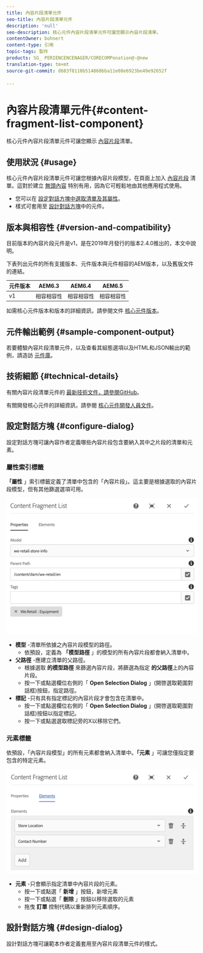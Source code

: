 ```yaml
---
title: 內容片段清單元件
seo-title: 內容片段清單元件
description: 'null'
seo-description: 核心元件內容片段清單元件可讓您顯示內容片段清單。
contentOwner: bohnert
content-type: 引用
topic-tags: 製作
products: SG_ PERIENCENCENAGER/CORECOMPonation@-@new
translation-type: tm+mt
source-git-commit: d683f8110b514860bba11e08e6923be49e92652f

---
```



# 內容片段清單元件{#content-fragment-list-component}

核心元件內容片段清單元件可讓您顯示 [內容片段](https://helpx.adobe.com/experience-manager/6-5/assets/using/content-fragments.html)清單。

## 使用狀況 {#usage}

核心元件內容片段清單元件可讓您根據內容片段模型，在頁面上加入 [內容片段](https://helpx.adobe.com/experience-manager/6-5/assets/using/content-fragments.html) 清單。這對於建立 [無頭內容](https://helpx.adobe.com/experience-manager/6-5/sites/developing/user-guide.html?topic=/experience-manager/6-5/sites/developing/morehelp/headless.ug.js) 特別有用，因為它可輕鬆地由其他應用程式使用。

* 您可以在 [設定對話方塊中選取清單及其屬性](#configure-dialog)。
* 樣式可套用至 [設計對話方塊](#design-dialog)中的元件。

## 版本與相容性 {#version-and-compatibility}

目前版本的內容片段元件是v1，是在2019年月發行的版本2.4.0推出的，本文中說明。

下表列出元件的所有支援版本、元件版本與元件相容的AEM版本，以及舊版文件的連結。

| 元件版本 | AEM6.3 | AEM6.4 | AEM6.5 |
|--- |--- |--- |---|
| v1 | 相容相容性 | 相容相容性 | 相容相容性 |

如需核心元件版本和版本的詳細資訊，請參閱文件 [核心元件版本](versions.md)。

## 元件輸出範例 {#sample-component-output}

若要體驗內容片段清單元件，以及查看其組態選項以及HTML和JSON輸出的範例，請造訪 [元件庫](http://opensource.adobe.com/aem-core-wcm-components/library/content-fragment-list.html)。

## 技術細節 {#technical-details}

有關內容片段清單元件的 [最新技術文件，請參閱GitHub](https://github.com/adobe/aem-core-wcm-components/blob/master/content/src/content/jcr_root/apps/core/wcm/components/contentfragmentlist/v1/contentfragmentlist)。

有關開發核心元件的詳細資訊，請參閱 [核心元件開發人員文件](developing.md)。

## 設定對話方塊 {#configure-dialog}

設定對話方塊可讓內容作者定義哪些內容片段包含要納入其中之片段的清單和元素。

### 屬性索引標籤

**「屬性** 」索引標籤定義了清單中包含的「內容片段」。這主要是根據選取的內容片段模型，但有其他篩選選項可用。

![](assets/screen-shot-2019-05-08-10.47.19.png)

* **模型** -清單所依據之內容片段模型的路徑。
   * 依預設，定義為 **「模型路徑** 」的模型的所有內容片段都會納入清單中。
* **父路徑** -應建立清單的父路徑。
   * 根據選取 **的模型路徑** 來篩選內容片段，將篩選為指定 **的父路徑**上的內容片段。
   * 按一下或點選欄位右側的「 **Open Selection Dialog** 」(開啓選取範圍對話框)按鈕，指定路徑。
* **標記** -只有具有指定標記的內容片段才會包含在清單中。
   * 按一下或點選欄位右側的「 **Open Selection Dialog** 」(開啓選取範圍對話框)按鈕以指定標記。
   * 按一下或點選選取標記旁的X以移除它們。


### 元素標籤

依預設，「內容片段模型」的所有元素都會納入清單中。**「元素** 」可讓您僅指定要包含的特定元素。

![](assets/screen-shot-2019-05-08-10.47.34.png)

* **元素** -只會顯示指定清單中內容片段的元素。
   * 按一下或點選「 **新增** 」按鈕，新增元素
   * 按一下或點選「 **刪除** 」按鈕以移除選取的元素
   * 拖曳 **訂單** 控制代碼以重新排列元素順序。

## 設計對話方塊 {#design-dialog}

設計對話方塊可讓範本作者定義套用至內容片段清單元件的樣式。
